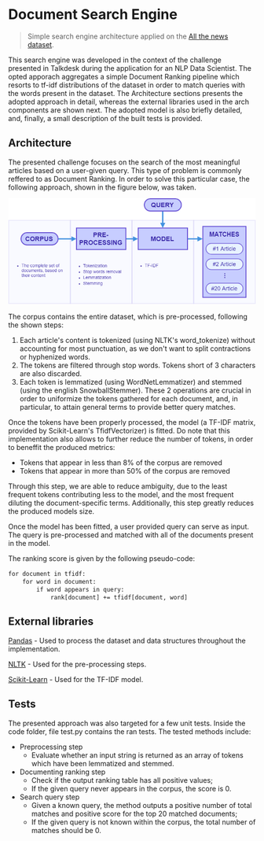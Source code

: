 # Document Search Engine
> Simple search engine architecture applied on the [All the news dataset](https://www.kaggle.com/snapcrack/all-the-news/version/4#articles1.csv).

This search engine was developed in the context of the challenge presented in Talkdesk during the application for an NLP Data Scientist.
The opted apporach aggregates a simple Document Ranking pipeline which resorts to tf-idf distributions of the dataset in order to match queries with the words present in the dataset.
The Architecture sections presents the adopted approach in detail, whereas the external libraries used in the arch components are shown next. The adopted model is also briefly detailed, and, finally, a small description of the built tests is provided.

## Architecture

The presented challenge focuses on the search of the most meaningful articles based on a user-given query. This type of problem is commonly reffered to as Document Ranking. In order to solve this particular case, the following approach, shown in the figure below, was taken.

![](dse-arch.png)

The corpus contains the entire dataset, which is pre-processed, following the shown steps:
1. Each article's content is tokenized (using NLTK's word_tokenize) without accounting for most punctuation, as we don't want to split contractions or hyphenized words.
2. The tokens are filtered through stop words. Tokens short of 3 characters are also discarded.
3. Each token is lemmatized (using WordNetLemmatizer) and stemmed (using the english SnowballStemmer). These 2 operations are crucial in order to uniformize the tokens gathered for each document, and, in particular, to attain general terms to provide better query matches.

Once the tokens have been properly processed, the model (a TF-IDF matrix, provided by Scikit-Learn's TfidfVectorizer) is fitted. Do note that this implementation also allows to further reduce the number of tokens, in order to beneffit the produced metrics:
* Tokens that appear in less than 8% of the corpus are removed
* Tokens that appear in more than 50% of the corpus are removed

Through this step, we are able to reduce ambiguity, due to the least frequent tokens contributing less to the model, and the most frequent diluting the document-specific terms. Additionally, this step greatly reduces the produced models size.

Once the model has been fitted, a user provided query can serve as input. The query is pre-processed and matched with all of the documents present in the model.

The ranking score is given by the following pseudo-code:

```
for document in tfidf:
    for word in document:
        if word appears in query:
            rank[document] += tfidf[document, word]
```

## External libraries
[Pandas](https://pandas.pydata.org/) - Used to process the dataset and data structures throughout the implementation.

[NLTK](https://www.nltk.org/) - Used for the pre-processing steps.

[Scikit-Learn](https://scikit-learn.org/stable/) - Used for the TF-IDF model.

## Tests

The presented approach was also targeted for a few unit tests.
Inside the code folder, file test.py contains the ran tests.
The tested methods include:
* Preprocessing step
    * Evaluate whether an input string is returned as an array of tokens which have been lemmatized and stemmed.
* Documenting ranking step
    * Check if the output ranking table has all positive values;
    * If the given query never appears in the corpus, the score is 0.
* Search query step
    * Given a known query, the method outputs a positive number of total matches and positive score for the top 20 matched documents;
    * If the given query is not known within the corpus, the total number of matches should be 0.
